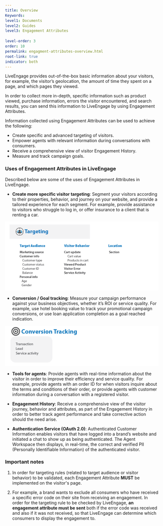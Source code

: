 ```yaml
---
title: Overview
Keywords:
level1: Documents
level2: Guides
level3: Engagement Attributes

level-order: 3
order: 10
permalink: engagment-attributes-overview.html
root-link: true
indicator: both
---
```


LiveEngage provides out-of-the-box basic information about your visitors, for example, the visitor’s geolocation, the amount of time they spent on a page, and which pages they viewed.

In order to collect more in-depth, specific information such as product viewed, purchase information, errors the visitor encountered, and search results, you can send this information
to LiveEngage by using Engagement Attributes.

Information collected using Engagement Attributes can be used to achieve the following:

* Create specific and advanced targeting of visitors.
* Empower agents with relevant information during conversations with consumers.
* Receive a comprehensive view of visitor Engagement History.
* Measure and track campaign goals.

### Uses of Engagement Attributes in LiveEngage

Described below are some of the uses of Engagement Attributes in LiveEngage.

* **Create more specific visitor targeting**: Segment your visitors according to their properties, behavior, and journey on your website, and provide a tailored experience for each segment. For example, provide assistance to visitors who struggle to log in, or offer insurance to a client that is renting a car.

![Targeting Examples](img/targeting.png)

* **Conversion / Goal tracking**: Measure your campaign performance against your business objectives, whether it’s ROI or service quality. For example, use hotel booking value to track your promotional campaign conversions, or use loan application completion as a goal reached indication.

![Conversion Tracking](img/conversion.png)

* **Tools for agents**: Provide agents with real-time information about the visitor in order to improve their efficiency and service quality. For example, provide agents with an order ID for when visitors inquire about the terms and conditions of their order, or provide agents with customer information during a conversation with a registered visitor.

* **Engagement History**: Receive a comprehensive view of the visitor journey, behavior and attributes, as part of the Engagement History in order to better track agent performance and take corrective action should the need arise.

* **Authentication Service (OAuth 2.0)**: Authenticated Customer Information enables visitors that have logged into a brand’s website and initiated a chat to show up as being authenticated. The Agent Workspace then displays, in real-time, the correct and verified PII (Personally Identifiable Information) of the authenticated visitor.

### Important notes

1. In order for targeting rules (related to target audience or visitor behavior) to be validated, each Engagement Attribute **MUST** be implemented on the visitor's page.

2. For example, a brand wants to exclude all consumers who have received a specific error code on their site from receiving an engagement. In order for the targeting rule to be checked by LiveEngage, **an engagement attribute must be sent** both if the error code was received and also if it was not received, so that LiveEngage can determine which consumers to display the engagement to.
